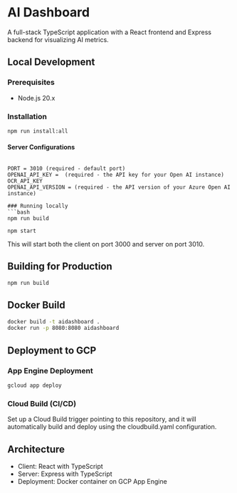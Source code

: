 # AI Dashboard

A full-stack TypeScript application with a React frontend and Express backend for visualizing AI metrics.

## Local Development

### Prerequisites
- Node.js 20.x

### Installation
```bash
npm run install:all
```
#### Server Configurations
```

PORT = 3010 (required - default port)
OPENAI_API_KEY =  (required - the API key for your Open AI instance)
OCR_API_KEY
OPENAI_API_VERSION = (required - the API version of your Azure Open AI instance)

### Running locally
```bash
npm run build

npm start
```

This will start both the client on port 3000 and server on port 3010.

## Building for Production
```bash
npm run build
```

## Docker Build
```bash
docker build -t aidashboard .
docker run -p 8080:8080 aidashboard
```

## Deployment to GCP

### App Engine Deployment
```bash
gcloud app deploy
```

### Cloud Build (CI/CD)
Set up a Cloud Build trigger pointing to this repository, and it will automatically build and deploy using the cloudbuild.yaml configuration.

## Architecture
- Client: React with TypeScript
- Server: Express with TypeScript
- Deployment: Docker container on GCP App Engine
